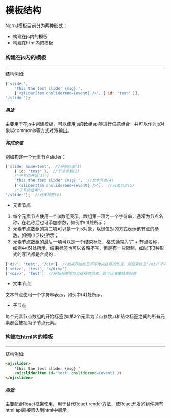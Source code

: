 # 模板结构

NornJ模板目前分为两种形式：
* 构建在js内的模板
* 构建在html内的模板

### 构建在js内的模板
* * *

结构例如:
```js
['slider',
    'this the test slider {msg}.',
    ['<sliderItem onsliderend={event} />', { id: 'test' }],
'/slider'];
```

##### 用途

主要用于在js中创建模板，可以使用js的数组api等进行任意组合，并可以作为js对象以commonjs等方式对外输出。

##### 构成原理
例如构建一个元素节点slider：

```js
['slider name=test',  //开始标签(1)
    { id: 'test' },  //节点参数(2)
    /*子节点开始(3)*/
    'this the test slider {msg}.',  //文本节点(4)
    ['<sliderItem onsliderend={event} />'],  //元素节点(5)
    /*子节点结束*/
'/slider'];  //结束标签(6)
```
* 元素节点

1. 每个元素节点使用一个js数组表示。数组第一项为一个字符串，通常为节点名称，在名称后也可添加参数，如例中(1)处所示；
2. 元素节点数组的第二项可以是一个js对象，以键值对的方式表示该节点的参数，如例中(2)处所示；
3. 元素节点数组的最后一项可以是一个结束标签，格式通常为“/” + 节点名称，如例中(6)处所示。结束标签也可以省略不写，但是有一些限制。如以下3种形式的写法都是合规的：
```js
['div', 'test', '/div']  //如果开始标签不写为尖括号的形式，则结束标签"/div"不可省略
['<div>', 'test', '</div>']
['<div>', 'test']  //开始标签写为尖括号的形式，则可以省略结束标签
```

* 文本节点

文本节点使用一个字符串表示，如例中(4)处所示。

* 子节点

每个元素节点数组的开始标签(如第2个元素为节点参数，)和结束标签之间的所有元素都会被视为子节点元素。

### 构建在html内的模板
* * *

结构例如:
```html
<nj:slider>
    'this the test slider {msg}.'
    <nj:sliderItem id='test' onsliderend={event} />
</nj:slider>
```

##### 用途

主要配合React框架使用，用于替代React.render方法，使React开发的组件拥有html api直接嵌入到html中展示。
